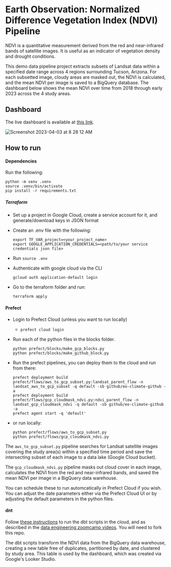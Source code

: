 # Earth Observation: Normalized Difference Vegetation Index (NDVI) Pipeline

NDVI is a quantitative measurement derived from the red and near-infrared bands of satellite images.  It is useful as an indicator of vegetation density and drought conditions.

This demo data pipeline project extracts subsets of Landsat data within a specified date range across 4 regions surrounding Tucson, Arizona.  For each subsetted image, cloudy areas are masked out, the NDVI is calculated, and the mean NDVI per image is saved to a BigQuery database.
The dashboard below shows the mean NDVI over time from 2018 through early 2023 across the 4 study areas.

## Dashboard

The live dashboard is available at [this link](https://lookerstudio.google.com/reporting/f519ed16-b314-4720-a1e8-0bebc3724295).

![Screenshot 2023-04-03 at 8 28 12 AM](https://user-images.githubusercontent.com/187676/229644289-83521140-da3d-4265-a5a9-e25cd01c8aa5.png)


## How to run

#### Dependencies
Run the following:

```
python -m venv .venv
source .venv/bin/activate
pip install -r requirements.txt
```

##### Terraform
- Set up a project in Google Cloud, create a service account for it, and generate/download keys in JSON format
  
- Create an .env file with the following:
   ```
   export TF_VAR_project=<your_project_name>
   export GOOGLE_APPLICATION_CREDENTIALS=<path/to/your service credentials json file>
   ```
- Run `source .env`  
- Authenticate with google cloud via the CLI
  ```
  gcloud auth application-default login
  ```  

- Go to the terraform folder and run:
  ```
  terraform apply
  ```

#### Prefect
- Login to Prefect Cloud (unless you want to run locally)
  - ```prefect cloud login``` 
- Run each of the python files in the blocks folder.  
   ```
   python prefect/blocks/make_gcp_blocks.py
   python prefect/blocks/make_github_block.py
   ```

- Run the prefect pipelines, you can deploy them to the cloud and run from there:
  ```
  prefect deployment build  prefect/flows/aws_to_gcp_subset.py:landsat_parent_flow -n landsat_aws_to_gcp_subset -q default -sb github/eo-climate-github -a
  prefect deployment build  prefect/flows/gcp_cloudmask_ndvi.py:ndvi_parent_flow -n landsat_gcp_cloudmask_ndvi -q default -sb github/eo-climate-github -a
  prefect agent start -q 'default'
  ```
- or run locally:
  ```
  python prefect/flows/aws_to_gcp_subset.py
  python prefect/flows/gcp_cloudmask_ndvi.py
  ```
  
The `aws_to_gcp_subset.py` pipeline searches for Landsat satellite images covering the study area(s) within a specified time period and save the intersecting subset of each image to a data lake (Google Cloud bucket).

The `gcp_cloudmask_ndvi.py` pipeline masks out cloud cover in each image, calculates the NDVI from the red and near-infrared bands, and saved the mean NDVI per image in a BigQuery data warehouse.

You can schedule these to run automcatically in Prefect Cloud if you wish. You can adjust the date parameters either via the Prefect Cloud UI or by adjusting the default parameters in the python files.  


#### dnt
Follow [these instructions](https://docs.getdbt.com/docs/quickstarts/dbt-cloud/bigquery#connect-dbt-cloud-to-bigquery) to run the dbt scripts in the cloud, and as described in the [data engineering zoomcamp videos](https://github.com/DataTalksClub/data-engineering-zoomcamp/tree/main/week_4_analytics_engineering#deploying-a-dbt-project).  You will need to fork this repo.

The dbt scripts transform the NDVI data from the BigQuery data warehouse, creating a new table free of duplicates, partitioned by date, and clustered by study area.  This table is used by the dashboard, which was created via Google's Looker Studio.
